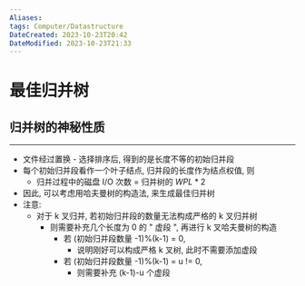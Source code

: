 ```yaml
---
Aliases: 
tags: Computer/Datastructure
DateCreated: 2023-10-23T20:42
DateModified: 2023-10-23T21:33
---
```

# 最佳归并树

## 归并树的神秘性质
---
- 文件经过置换 - 选择排序后, 得到的是长度不等的初始归并段
- 每个初始归并段看作一个叶子结点, 归并段的长度作为结点权值, 则
	- 归并过程中的磁盘 I/O 次数 = 归并树的 $WPL*2$
- 因此, 可以考虑用哈夫曼树的构造法, 来生成最佳归并树
- 注意:
	- 对于 k 叉归并, 若初始归并段的数量无法构成严格的 k 叉归并树
		- 则需要补充几个长度为 0 的 " 虚段 ", 再进行 k 叉哈夫曼树的构造
			- 若 (初始归并段数量 -1)%(k-1) = 0,
				- 说明刚好可以构成严格 k 叉树, 此时不需要添加虚段
			- 若 (初始归并段数量 -1)%(k-1) = u != 0,
				- 则需要补充 (k-1)-u 个虚段
